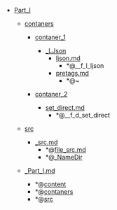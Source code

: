 - <a href = "E:\Node_projects\Node_Way\NBase\_Md\_Index\__Closer\_LifeProcesses\Part_I\cat.Part_I\dir.Part_I.md">Part_I</a>
    - <a href = "E:\Node_projects\Node_Way\NBase\_Md\_Index\__Closer\_LifeProcesses\Part_I\contaners\cat.contaners\dir.contaners.md">contaners</a>
        - <a href = "E:\Node_projects\Node_Way\NBase\_Md\_Index\__Closer\_LifeProcesses\Part_I\contaners\contaner_1\cat.contaner_1\dir.contaner_1.md">contaner_1</a>
            - <a href = "E:\Node_projects\Node_Way\NBase\_Md\_Index\__Closer\_LifeProcesses\Part_I\contaners\contaner_1\_LJson\cat._LJson\dir._LJson.md">_LJson</a>
                - <a href = "E:\Node_projects\Node_Way\NBase\_Md\_Index\__Closer\_LifeProcesses\Part_I\contaners\contaner_1\_LJson\ljson.md">ljson.md</a>
                    - *@__f_l_ljson
                - <a href = "E:\Node_projects\Node_Way\NBase\_Md\_Index\__Closer\_LifeProcesses\Part_I\contaners\contaner_1\_LJson\pretags.md">pretags.md</a>
                    - *@~
            
        
        - <a href = "E:\Node_projects\Node_Way\NBase\_Md\_Index\__Closer\_LifeProcesses\Part_I\contaners\contaner_2\cat.contaner_2\dir.contaner_2.md">contaner_2</a>
            - <a href = "E:\Node_projects\Node_Way\NBase\_Md\_Index\__Closer\_LifeProcesses\Part_I\contaners\contaner_2\set_direct.md">set_direct.md</a>
                - *@__f_d_set_direct
        
    
    - <a href = "E:\Node_projects\Node_Way\NBase\_Md\_Index\__Closer\_LifeProcesses\Part_I\src\cat.src\dir.src.md">src</a>
        - <a href = "E:\Node_projects\Node_Way\NBase\_Md\_Index\__Closer\_LifeProcesses\Part_I\src\_src.md">_src.md</a>
            - *@[file_src.md](file_src.md)
            - *@[_NameDir](NameDir/_NameDir.md)
    
    - <a href = "E:\Node_projects\Node_Way\NBase\_Md\_Index\__Closer\_LifeProcesses\Part_I\_Part_I.md">_Part_I.md</a>
        - *@[content](content/_content.md)
        - *@[contaners](contaners/_contaners.md)
        - *@[src](src/_src.md)
